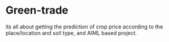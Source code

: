 # Green-trade
its all about getting the prediction of crop price according to the place/location and soil type, and AIML based project.
